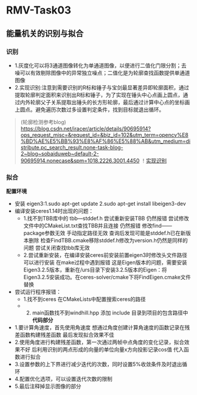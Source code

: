 # RMV-Task03
## 能量机关的识别与拟合
### **识别**
- 1.灰度化可以将3通道图像转化为单通道图像，以便进行二值化门限分割；去噪可以有效剔除图像中的异常独立噪点；二值化是为轮廓查找函数提供单通道图像
- 2.实现识别:注意到需要识别的R标和锤子与宝剑最显著差异即轮廓面积，通过提取轮廓判定面积来识别出R标和锤子，为了实现在锤头中心点画上圆点，通过内外轮廓父子关系提取出锤头的长方形轮廓，最后通过计算中心点的坐标画上圆点。避免遍历次数过多设置判定条件，找到目标就退出循环。 
> (轮廓检测参考blog) https://blog.csdn.net/iracer/article/details/90695914?ops_request_misc=&request_id=&biz_id=102&utm_term=opencv%E8%BD%AE%E5%BB%93%E8%AF%86%E5%88%AB&utm_medium=distribute.pc_search_result.none-task-blog-2~blog~sobaiduweb~default-2-90695914.nonecase&spm=1018.2226.3001.4450
> ！[实现识别](https://github.com/user-attachments/assets/f5aa4c07-c7ed-43bd-909e-88de2ed97c86)
### **拟合**
**配置环境**
- 安装 eigen3:1.sudo apt-get update 2.sudo apt-get install libeigen3-dev
- 编译安装ceres1.14时出现的问题： 
  - 1.找不到TBB库中的 tbb—stddef.h 尝试重新安装TBB 仍然报错 尝试修改文件中的CMakeList.txt查找TBB并且连接 仍然报错  修改find——package参数无效  手动指定路径无效  查询后发现可能是stddef.h已在新版本删除  检查FindTBB.cmake移除stddef.h修改为version.h仍然是同样的问题  尝试关闭查找tbb库无效
  - 2.尝试重新安装，在编译安装ceres前安装前置eigen3时修改头文件路径  可以进行安装 在make过程中遇到报错  这是Eigen版本的问题，需要安装Eigen3.2.5版本，重新在/urs目录下安装3.2.5版本的Eigen：将Eigen3.2.5安装成功。在ceres-solver/cmake下将FindEigen.cmake文件替换
- 尝试运行程序报错：
   -  1.找不到ceres  在CMakeLists中配置搜索ceres的路径
   -  2.  main函数找不到windhill.hpp   添加 include 目录到项目的包含路径中
**代码部分**
- 1.要计算角速度，首先使用角速度 想通过角度创建计算角速度的函数记录在残差函数构建残差函数 最后发现拟合效果不佳
- 2.使用角度进行构建残差函数，第一次通过两帧中点角度的变化记录，拟合效果不好 后利用识别的两点形成的向量的单位向量x方向投影记录cos值 代入函数进行拟合
- 3.设置参数的上下界进行减少迭代的次数，同时设置5%收敛条件及时退出循环
- 4.配置优化选项，可以设置迭代次数的限制
- 5.最后注释掉显示图像的部分
